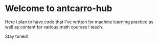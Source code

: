 # Welcome to antcarro-hub

Here I plan to have code that I've written for machine learning practice as well as content for various math courses I teach. 

Stay tuned!
